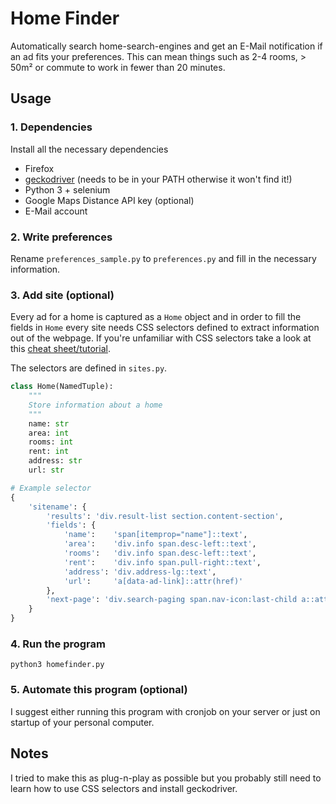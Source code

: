 # Home Finder

Automatically search home-search-engines and get an E-Mail notification if an ad fits your preferences. This can mean things such as 2-4 rooms, > 50m² or commute to work in fewer than 20 minutes.

## Usage

### 1. Dependencies
Install all the necessary dependencies
* Firefox
* [geckodriver](https://github.com/mozilla/geckodriver/releases) (needs to be in your PATH otherwise it won't find it!)
* Python 3 + selenium
* Google Maps Distance API key (optional)
* E-Mail account

### 2. Write preferences
Rename `preferences_sample.py` to `preferences.py` and fill in the necessary information.

### 3. Add site (optional)
Every ad for a home is captured as a `Home` object and in order to fill the fields in `Home` every site needs CSS selectors defined to extract information out of the webpage. If you're unfamiliar with CSS selectors take a look at this [cheat sheet/tutorial](https://www.w3schools.com/cssref/css_selectors.asp).

The selectors are defined in `sites.py`.

```python
class Home(NamedTuple):
    """
    Store information about a home
    """
    name: str
    area: int
    rooms: int
    rent: int
    address: str
    url: str

# Example selector
{
    'sitename': {
        'results': 'div.result-list section.content-section',
        'fields': {
            'name':    'span[itemprop="name"]::text',
            'area':    'div.info span.desc-left::text',
            'rooms':   'div.info span.desc-left::text',
            'rent':    'div.info span.pull-right::text',
            'address': 'div.address-lg::text',
            'url':     'a[data-ad-link]::attr(href)'
        },
        'next-page': 'div.search-paging span.nav-icon:last-child a::attr(href)'
    }
}
```

### 4. Run the program

```shell
python3 homefinder.py
```

### 5. Automate this program (optional)
I suggest either running this program with cronjob on your server or just on startup of your personal computer.

## Notes
I tried to make this as plug-n-play as possible but you probably still need to learn how to use CSS selectors and install geckodriver.

